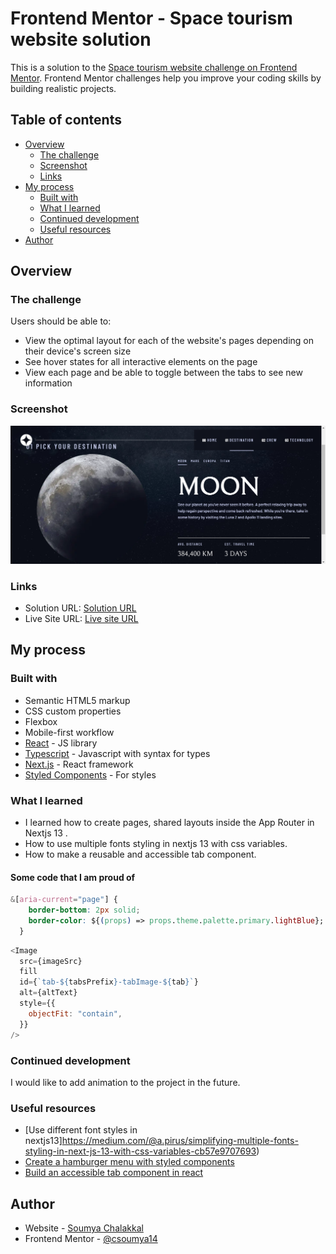 # Frontend Mentor - Space tourism website solution

This is a solution to the [Space tourism website challenge on Frontend Mentor](https://www.frontendmentor.io/challenges/space-tourism-multipage-website-gRWj1URZ3). Frontend Mentor challenges help you improve your coding skills by building realistic projects.

## Table of contents

- [Overview](#overview)
  - [The challenge](#the-challenge)
  - [Screenshot](#screenshot)
  - [Links](#links)
- [My process](#my-process)
  - [Built with](#built-with)
  - [What I learned](#what-i-learned)
  - [Continued development](#continued-development)
  - [Useful resources](#useful-resources)
- [Author](#author)

## Overview

### The challenge

Users should be able to:

- View the optimal layout for each of the website's pages depending on their device's screen size
- See hover states for all interactive elements on the page
- View each page and be able to toggle between the tabs to see new information

### Screenshot

![](./images/spacetourismscreenshot.png)

### Links

- Solution URL: [Solution URL](https://github.com/csoumya14/space-tourism.git)
- Live Site URL: [Live site URL](https://space-tourism-893q-rfbhwfki6-csoumya14.vercel.app/)

## My process

### Built with

- Semantic HTML5 markup
- CSS custom properties
- Flexbox
- Mobile-first workflow
- [React](https://reactjs.org/) - JS library
- [Typescript](https://www.typescriptlang.org/) - Javascript with syntax for types
- [Next.js](https://nextjs.org/) - React framework
- [Styled Components](https://styled-components.com/) - For styles

### What I learned

- I learned how to create pages, shared layouts inside the App Router in Nextjs 13 .
- How to use multiple fonts styling in nextjs 13 with css variables.
- How to make a reusable and accessible tab component.

#### Some code that I am proud of

```css
&[aria-current="page"] {
    border-bottom: 2px solid;
    border-color: ${(props) => props.theme.palette.primary.lightBlue};
  }
```

```js
<Image
  src={imageSrc}
  fill
  id={`tab-${tabsPrefix}-tabImage-${tab}`}
  alt={altText}
  style={{
    objectFit: "contain",
  }}
/>
```

### Continued development

I would like to add animation to the project in the future.

### Useful resources

- [Use different font styles in nextjs13]https://medium.com/@a.pirus/simplifying-multiple-fonts-styling-in-next-js-13-with-css-variables-cb57e9707693)
- [Create a hamburger menu with styled components](https://css-tricks.com/hamburger-menu-with-a-side-of-react-hooks-and-styled-components/)
- [Build an accessible tab component in react](https://jser.dev/react/2022/07/25/build-an-accessible-tab-component-in-react/#a-better-approach---with-accessibility-built-in)



## Author

- Website - [Soumya Chalakkal](https://soumya-portfolio.vercel.app/)
- Frontend Mentor - [@csoumya14](https://www.frontendmentor.io/profile/csoumya14)
